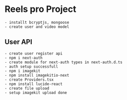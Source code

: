 # Reels pro Project
    - installt bcryptjs, mongoose
    - create user and video model
    
## User API
    - create user register api
    - npm i next-auth
    - create module for next-auth types in next-auth.d.ts
    - auth setup successfull 
    - npm i imagekit
    - npm install imagekitio-next
    - create Providers.tsx
    - npm install lucide-react
    - create file upload
    - setup imagekit upload done
    